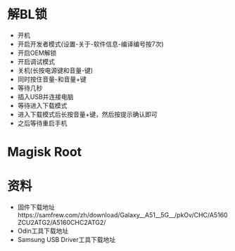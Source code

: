 # 解BL锁
- 开机
- 开启开发者模式(设置-关于-软件信息-编译编号按7次)
- 开启OEM解锁
- 开启调试模式
- 关机(长按电源键和音量-键)
- 同时按住音量-和音量+键
- 等待几秒
- 插入USB并连接电脑
- 等待进入下载模式
- 进入下载模式后长按音量+键，然后按提示确认即可
- 之后等待重启手机
# Magisk Root

# 资料
- 固件下载地址https://samfrew.com/zh/download/Galaxy__A51__5G__/pkOv/CHC/A5160ZCU2ATG2/A5160CHC2ATG2/
- Odin工具下载地址
- Samsung USB Driver工具下载地址
